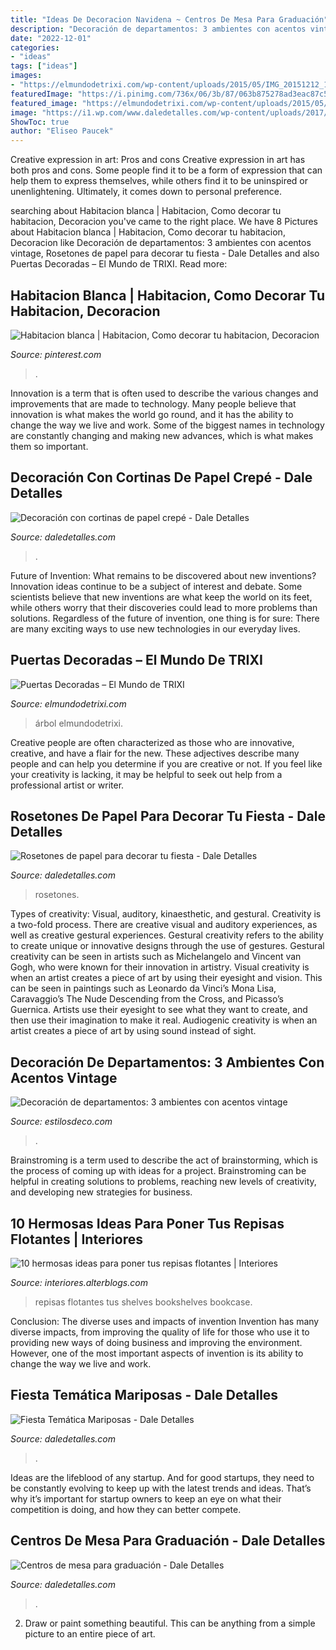 ```yaml
---
title: "Ideas De Decoracion Navidena ~ Centros De Mesa Para Graduación"
description: "Decoración de departamentos: 3 ambientes con acentos vintage"
date: "2022-12-01"
categories:
- "ideas"
tags: ["ideas"]
images:
- "https://elmundodetrixi.com/wp-content/uploads/2015/05/IMG_20151212_181119.jpg"
featuredImage: "https://i.pinimg.com/736x/06/3b/87/063b875278ad3eac87c58782ff74a530.jpg"
featured_image: "https://elmundodetrixi.com/wp-content/uploads/2015/05/IMG_20151212_181119.jpg"
image: "https://i1.wp.com/www.daledetalles.com/wp-content/uploads/2017/06/graduacion-centros-de-mesa9.jpg?resize=483%2C720"
ShowToc: true
author: "Eliseo Paucek"
---
```



Creative expression in art: Pros and cons
Creative expression in art has both pros and cons. Some people find it to be a form of expression that can help them to express themselves, while others find it to be uninspired or unenlightening. Ultimately, it comes down to personal preference.

	

		
searching about Habitacion blanca | Habitacion, Como decorar tu habitacion, Decoracion you've came to the right place. We have 8 Pictures about Habitacion blanca | Habitacion, Como decorar tu habitacion, Decoracion like Decoración de departamentos: 3 ambientes con acentos vintage, Rosetones de papel para decorar tu fiesta - Dale Detalles and also Puertas Decoradas – El Mundo de TRIXI. Read more:
		
    
## Habitacion Blanca | Habitacion, Como Decorar Tu Habitacion, Decoracion

<img loading=lazy src="https://i.pinimg.com/736x/06/3b/87/063b875278ad3eac87c58782ff74a530.jpg" onerror="this.onerror=null;this.src='https://tse1.mm.bing.net/th?id=OIP.dTHJ83Kb6LaPV6SXJHufkgHaNK&amp;pid=15.1';" alt="Habitacion blanca | Habitacion, Como decorar tu habitacion, Decoracion">

_Source: pinterest.com_

>. 

	

Innovation is a term that is often used to describe the various changes and improvements that are made to technology. Many people believe that innovation is what makes the world go round, and it has the ability to change the way we live and work. Some of the biggest names in technology are constantly changing and making new advances, which is what makes them so important.

    
## Decoración Con Cortinas De Papel Crepé - Dale Detalles

<img loading=lazy src="https://i2.wp.com/www.daledetalles.com/wp-content/uploads/2016/08/decoracion-con-papel-creppe.jpg?resize=554%2C826" onerror="this.onerror=null;this.src='https://tse1.mm.bing.net/th?id=OIP.znpp81f76seesjLyI5JflgHaLC&amp;pid=15.1';" alt="Decoración con cortinas de papel crepé - Dale Detalles">

_Source: daledetalles.com_

>. 

	

Future of Invention: What remains to be discovered about new inventions?
Innovation ideas continue to be a subject of interest and debate. Some scientists believe that new inventions are what keep the world on its feet, while others worry that their discoveries could lead to more problems than solutions. Regardless of the future of invention, one thing is for sure: There are many exciting ways to use new technologies in our everyday lives.

    
## Puertas Decoradas – El Mundo De TRIXI

<img loading=lazy src="https://elmundodetrixi.com/wp-content/uploads/2015/05/IMG_20151212_181119.jpg" onerror="this.onerror=null;this.src='https://tse2.mm.bing.net/th?id=OIP.AeZB9CKs8FPurIxvdRc9ngHaJ4&amp;pid=15.1';" alt="Puertas Decoradas – El Mundo de TRIXI">

_Source: elmundodetrixi.com_

>árbol elmundodetrixi. 

	

Creative people are often characterized as those who are innovative, creative, and have a flair for the new. These adjectives describe many people and can help you determine if you are creative or not. If you feel like your creativity is lacking, it may be helpful to seek out help from a professional artist or writer.

    
## Rosetones De Papel Para Decorar Tu Fiesta - Dale Detalles

<img loading=lazy src="https://i1.wp.com/www.daledetalles.com/wp-content/uploads/2017/02/flor-acordeon-o-roseton11.jpg?resize=550%2C733" onerror="this.onerror=null;this.src='https://tse1.mm.bing.net/th?id=OIP.EoxALkvdwqqJdHv8naegZAHaJ3&amp;pid=15.1';" alt="Rosetones de papel para decorar tu fiesta - Dale Detalles">

_Source: daledetalles.com_

>rosetones. 

	

Types of creativity: Visual, auditory, kinaesthetic, and gestural.
Creativity is a two-fold process. There are creative visual and auditory experiences, as well as creative gestural experiences. Gestural creativity refers to the ability to create unique or innovative designs through the use of gestures. Gestural creativity can be seen in artists such as Michelangelo and Vincent van Gogh, who were known for their innovation in artistry. Visual creativity is when an artist creates a piece of art by using their eyesight and vision. This can be seen in paintings such as Leonardo da Vinci’s Mona Lisa, Caravaggio’s The Nude Descending from the Cross, and Picasso’s Guernica. Artists use their eyesight to see what they want to create, and then use their imagination to make it real. Audiogenic creativity is when an artist creates a piece of art by using sound instead of sight.

    
## Decoración De Departamentos: 3 Ambientes Con Acentos Vintage

<img loading=lazy src="https://images.estilosdeco.com/2012/11/decoracion-departamentos-8.jpg" onerror="this.onerror=null;this.src='https://tse1.mm.bing.net/th?id=OIP.TetZJJkb_QmxCe2rbsuqBgHaJ4&amp;pid=15.1';" alt="Decoración de departamentos: 3 ambientes con acentos vintage">

_Source: estilosdeco.com_

>. 

	

Brainstroming is a term used to describe the act of brainstorming, which is the process of coming up with ideas for a project. Brainstroming can be helpful in creating solutions to problems, reaching new levels of creativity, and developing new strategies for business.

    
## 10 Hermosas Ideas Para Poner Tus Repisas Flotantes | Interiores

<img loading=lazy src="http://interiores.alterblogs.com/wp-content/uploads/2014/07/repisa-04.jpg" onerror="this.onerror=null;this.src='https://tse2.mm.bing.net/th?id=OIP.w2cQZGNV4hPC-H0r0tk5swHaLH&amp;pid=15.1';" alt="10 hermosas ideas para poner tus repisas flotantes | Interiores">

_Source: interiores.alterblogs.com_

>repisas flotantes tus shelves bookshelves bookcase. 

	

Conclusion: The diverse uses and impacts of invention
Invention has many diverse impacts, from improving the quality of life for those who use it to providing new ways of doing business and improving the environment. However, one of the most important aspects of invention is its ability to change the way we live and work.

    
## Fiesta Temática Mariposas - Dale Detalles

<img loading=lazy src="https://i1.wp.com/www.daledetalles.com/wp-content/uploads/2016/03/10-4.jpg" onerror="this.onerror=null;this.src='https://tse4.mm.bing.net/th?id=OIP.IqS9TQhNdSR8SLi3xuhN7wHaJ4&amp;pid=15.1';" alt="Fiesta Temática Mariposas - Dale Detalles">

_Source: daledetalles.com_

>. 

	

Ideas are the lifeblood of any startup. And for good startups, they need to be constantly evolving to keep up with the latest trends and ideas. That’s why it’s important for startup owners to keep an eye on what their competition is doing, and how they can better compete.

    
## Centros De Mesa Para Graduación - Dale Detalles

<img loading=lazy src="https://i1.wp.com/www.daledetalles.com/wp-content/uploads/2017/06/graduacion-centros-de-mesa9.jpg?resize=483%2C720" onerror="this.onerror=null;this.src='https://tse1.mm.bing.net/th?id=OIP.JULiFP-zZSbQ8YCZzeOxaQHaLC&amp;pid=15.1';" alt="Centros de mesa para graduación - Dale Detalles">

_Source: daledetalles.com_

>. 

	

2. Draw or paint something beautiful. This can be anything from a simple picture to an entire piece of art.

